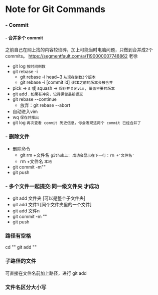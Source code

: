 # Note for Git Commands

### - Commit
#### - 合并多个 commit
之前自己在网上找的内容较琐碎，加上可能当时电脑问题，只做到合并成2个commits。
https://segmentfault.com/a/1190000007748862 老徐
- git log `按时间倒数`
- git rebase -i 
  - git rebase -i head~3 `从现在倒数3个版本`
  - git rebase -i [commit id] `该ID之前的版本会被合并`
- pick -> s 或 squash -> `保存并关闭vim, 覆盖不要的版本`
- git add . `如果有冲突，记得保留最新提交`
- git rebase --continue 
  - 放弃：git rebase --abort   
- 自动进入vim
- wq `保存并推出`
- git log `再次查看 commit 历史信息，你会发现这两个 commit 已经合并了`

### - 删除文件

- 删除命令    
  - git rm +文件名 `github上: 成功会显示在下一行：rm +'文件名'`  
  - rm +文件名 `本地`
- git commit -m""
- git push

### - 多个文件一起提交:同一级文件夹 才成功
- git add 文件夹 [可以是整个子文件夹]
- git add 文件1  [同个文件夹里的一个文件]
- git add 文件n
- git commit -m ""
- git push

### 路径有空格
cd ""
git add ""
### 子路径的文件
可直接在文件名前加上路径，进行 git add


### 文件名区分大小写

 